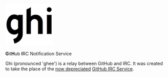 ![ghi](images/ghi.png)

**G**it**H**ub **I**RC Notification Service

Ghi (pronounced 'ghee') is a relay between GitHub and IRC. It was created to take the place of the [now depreciated](https://developer.github.com/changes/2018-11-05-github-services-brownout/) [GitHub IRC Service](https://github.com/github/github-services/blob/master/lib/services/irc.rb).
